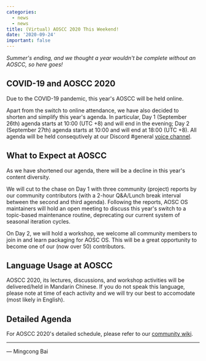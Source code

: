 ```yaml
---
categories:
  - news
  - news
title: (Virtual) AOSCC 2020 This Weekend!
date: '2020-09-24'
important: false
---
```


*Summer's ending, and we thought a year wouldn't be complete without an AOSCC,
so here goes!*

COVID-19 and AOSCC 2020
-----------------------

Due to the COVID-19 pandemic, this year's AOSCC will be held online.

Apart from the switch to online attendance, we have also decided to shorten
and simplify this year's agenda. In particular, Day 1 (September 26th) agenda
starts at 10:00 (UTC +8) and will end in the evening; Day 2 (September 27th)
agenda starts at 10:00 and will end at 18:00 (UTC +8). All agenda will be held
consequtively at our Discord #general [voice channel](https://discord.gg/VYPHgt9).

What to Expect at AOSCC
-----------------------

As we have shortened our agenda, there will be a decline in this year's content
diversity.

We will cut to the chase on Day 1 with three community (project) reports by our
community contributors (with a 2-hour Q&A/Lunch break interval between the
second and third agenda). Following the reports, AOSC OS maintainers will hold
an open meeting to discuss this year's switch to a topic-based maintenance
routine, deprecating our current system of seasonal iteration cycles.

On Day 2, we will hold a workshop, we welcome all community members to join in
and learn packaging for AOSC OS. This will be a great opportunity to become
one of our (now over 50) contributors.

Language Usage at AOSCC
-----------------------

AOSCC 2020, its lectures, discussions, and workshop activities will be
delivered/held in Mandarin Chinese. If you do not speak this language, please
note at time of each activity and we will try our best to accomodate (most
likely in English).

Detailed Agenda
---------------

For AOSCC 2020's detailed schedule, please refer to our [community wiki](https://wiki-aosc.netlify.app/community/aoscc/2020/).

----

— Mingcong Bai
